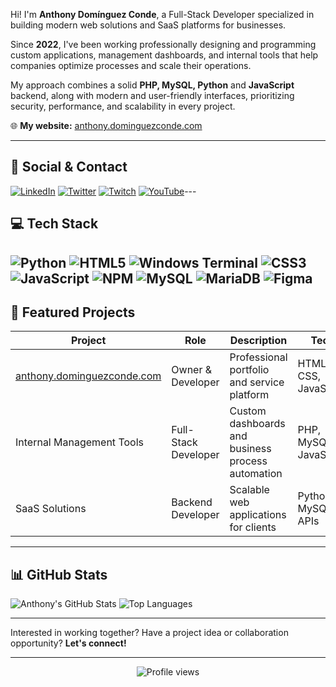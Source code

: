 Hi! I'm **Anthony Domínguez Conde**, a Full-Stack Developer specialized in building modern web solutions and SaaS platforms for businesses.

Since **2022**, I've been working professionally designing and programming custom applications, management dashboards, and internal tools that help companies optimize processes and scale their operations.

My approach combines a solid **PHP, MySQL, Python** and **JavaScript** backend, along with modern and user-friendly interfaces, prioritizing security, performance, and scalability in every project.

🌐 **My website:** [anthony.dominguezconde.com](https://anthony.dominguezconde.com)

---

## 📲 Social & Contact

[![LinkedIn](https://img.shields.io/badge/-LinkedIn-0A66C2?style=for-the-badge&logoColor=white)](https://linkedin.com/in/anthohansen) [![Twitter](https://img.shields.io/badge/-Twitter-1DA1F2?style=for-the-badge&logo=x&logoColor=white)](https://twitter.com/anthohansen) [![Twitch](https://img.shields.io/badge/-Twitch-9146FF?style=for-the-badge&logo=twitch&logoColor=white)](https://twitch.tv/anthohansen) [![YouTube](https://img.shields.io/badge/-YouTube-FF0000?style=for-the-badge&logo=youtube&logoColor=white)](https://youtube.com/@anthohansen)---

## 💻 Tech Stack

![Python](https://img.shields.io/badge/-Python-3776AB?style=for-the-badge&logo=python&logoColor=white) ![HTML5](https://img.shields.io/badge/-HTML5-E34F26?style=for-the-badge&logo=html5&logoColor=white) ![Windows Terminal](https://img.shields.io/badge/-Windows%20Terminal-4D4D4D?style=for-the-badge&logo=windows-terminal&logoColor=white) ![CSS3](https://img.shields.io/badge/-CSS3-1572B6?style=for-the-badge&logo=css3&logoColor=white) ![JavaScript](https://img.shields.io/badge/-JavaScript-F7DF1E?style=for-the-badge&logo=javascript&logoColor=black) ![NPM](https://img.shields.io/badge/-NPM-CB3837?style=for-the-badge&logo=npm&logoColor=white) ![MySQL](https://img.shields.io/badge/-MySQL-4479A1?style=for-the-badge&logo=mysql&logoColor=white) ![MariaDB](https://img.shields.io/badge/-MariaDB-003545?style=for-the-badge&logo=mariadb&logoColor=white) ![Figma](https://img.shields.io/badge/-Figma-F24E1E?style=for-the-badge&logo=figma&logoColor=white)
---

## 🚀 Featured Projects

| Project | Role | Description | Tech |
|---------|------|-------------|------|
| [anthony.dominguezconde.com](https://anthony.dominguezconde.com) | Owner & Developer | Professional portfolio and service platform | HTML, CSS, JavaScript |
| Internal Management Tools | Full-Stack Developer | Custom dashboards and business process automation | PHP, MySQL, JavaScript |
| SaaS Solutions | Backend Developer | Scalable web applications for clients | Python, MySQL, APIs |

---

## 📊 GitHub Stats

![Anthony's GitHub Stats](https://github-readme-stats.vercel.app/api?username=AnthoHansen&show_icons=true&theme=dracula&hide=issues)
![Top Languages](https://github-readme-stats.vercel.app/api/top-langs/?username=AnthoHansen&layout=compact&theme=dracula)

---

Interested in working together? Have a project idea or collaboration opportunity? **Let's connect!**

---

<p align="center">
  <img src="https://komarev.com/ghpvc/?username=AnthoHansen&color=blueviolet&style=flat-square&label=Profile+Views" alt="Profile views" />
</p>
